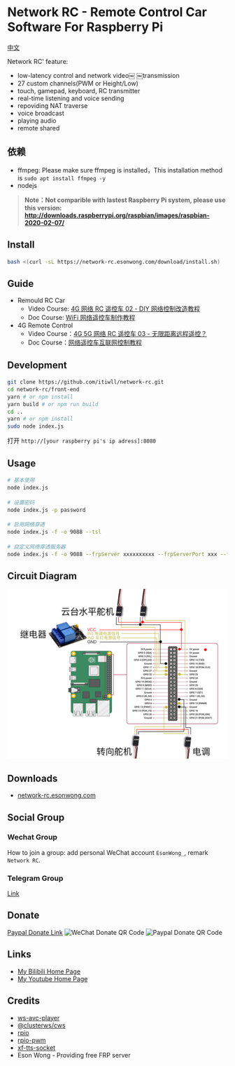 # Network RC -  Remote Control Car Software For Raspberry Pi

[中文](./README-cn.md)

Network RC' feature:

- low-latency control and network video￼ ￼transmission
- 27 custom channels(PWM or Height/Low)
- touch, gamepad, keyboard, RC transmitter
- real-time listening and voice sending
- repoviding NAT traverse
- voice broadcast
- playing audio
- remote shared

## 依赖

- ffmpeg: Please make sure ffmpeg is installed，This installation method is `sudo apt install ffmpeg -y`
- nodejs

> **Note：Not comparible with lastest Raspberry Pi system, please use this version: <http://downloads.raspberrypi.org/raspbian/images/raspbian-2020-02-07/>**

## Install

```bash
bash <(curl -sL https://network-rc.esonwong.com/download/install.sh)
```

## Guide

- Remould RC Car
  - Video Course: [4G 网络 RC 遥控车 02 - DIY 网络控制改造教程](https://www.bilibili.com/video/BV1iK4y1r7mD)
  - Doc Course: [WiFi 网络遥控车制作教程](https://blog.esonwong.com/WiFi-4G-5G-%E7%BD%91%E7%BB%9C%E9%81%A5%E6%8E%A7%E8%BD%A6%E5%88%B6%E4%BD%9C%E6%95%99%E7%A8%8B/)
- 4G Remote Control
  - Video Course：[4G 5G 网络 RC 遥控车 03 - 无限距离远程遥控？](https://www.bilibili.com/video/BV1Xp4y1X7fa)
  - Doc Course：[网络遥控车互联网控制教程](https://blog.esonwong.com/%E7%BD%91%E7%BB%9C%E9%81%A5%E6%8E%A7%E8%BD%A6%E4%BA%92%E8%81%94%E7%BD%91%E6%8E%A7%E5%88%B6%E6%95%99%E7%A8%8B/)

## Development

```bash
git clone https://github.com/itiwll/network-rc.git
cd network-rc/front-end
yarn # or npm install
yarn build # or npm run build
cd ..
yarn # or npm install
sudo node index.js
```

打开 `http://[your raspberry pi's ip adress]:8080`

## Usage

```bash
# 基本使用
node index.js

# 设置密码
node index.js -p password

# 启用网络穿透
node index.js -f -o 9088 --tsl

# 自定义网络穿透服务器
node index.js -f -o 9088 --frpServer xxxxxxxxxx --frpServerPort xxx --frpServerToken xxxxx
```

## Circuit Diagram

![GPIO](./gpio.jpg)

## Downloads

- [network-rc.esonwong.com](https://network-rc.esonwong.com/download)

## Social Group

### Wechat Group

How to join a group: add personal WeChat account `EsonWong_`, remark `Network RC`.

### Telegram Group

[Link](https://t.me/joinchat/sOaIYYi2sJJlOWZl)

## Donate

[Paypal Donate Link](https://www.paypal.com/donate?business=27B3QGKHUM2FE&item_name=Buy+me+a+cup+of+coffee&currency_code=USD)
![WeChat Donate QR Code](https://blog.esonwong.com/asset/wechat-donate.jpg)
![Paypal Donate QR Code](https://blog.esonwong.com/asset/paypal-donate.jpg)

## Links

- [My Bilibili Home Page](https://space.bilibili.com/96740361)
- [My Youtube Home Page](https://www.youtube.com/c/itiwll)

## Credits

- [ws-avc-player](https://github.com/matijagaspar/ws-avc-player)
- [@clusterws/cws](https://github.com/ClusterWS/cWS)
- [rpio](https://github.com/jperkin/node-rpio)
- [rpio-pwm](https://github.com/xinkaiwang/rpio-pwm)
- [xf-tts-socket](https://github.com/jimuyouyou/xf-tts-socket)
- Eson Wong - Providing free FRP server